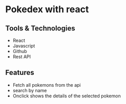 # Pokedex with react

## Tools & Technologies

- React 
- Javascript
- Github
- Rest API

## Features

- Fetch all pokemons from the api
- search by name
- Onclick shows the details of the selected pokemon
